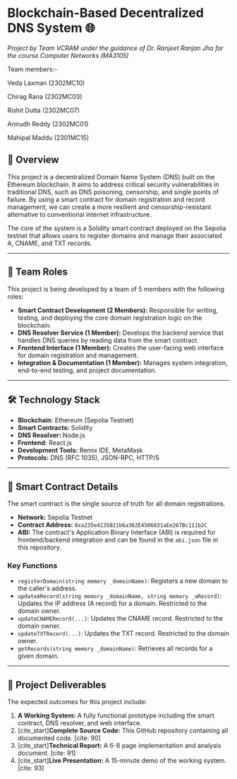 # Blockchain-Based Decentralized DNS System 🌐
*Project by Team VCRAM under the guidance of Dr. Ranjeet Ranjan Jha for the course Computer Networks (MA3105)*

Team members:-

Veda Laxman (2302MC10)

Chirag Rana (2302MC03)

Rishit Dutta (2302MC07)

Anirudh Reddy (2302MC01)

Mahipal Maddu (2301MC15)

## 📜 Overview

This project is a decentralized Domain Name System (DNS) built on the Ethereum blockchain. It aims to address critical security vulnerabilities in traditional DNS, such as DNS poisoning, censorship, and single points of failure. By using a smart contract for domain registration and record management, we can create a more resilient and censorship-resistant alternative to conventional internet infrastructure.

The core of the system is a Solidity smart contract deployed on the Sepolia testnet that allows users to register domains and manage their associated A, CNAME, and TXT records.

***

## 👥 Team Roles

This project is being developed by a team of 5 members with the following roles:
* **Smart Contract Development (2 Members):** Responsible for writing, testing, and deploying the core domain registration logic on the blockchain.
* **DNS Resolver Service (1 Member):** Develops the backend service that handles DNS queries by reading data from the smart contract.
* **Frontend Interface (1 Member):** Creates the user-facing web interface for domain registration and management.
* **Integration & Documentation (1 Member):** Manages system integration, end-to-end testing, and project documentation.

***

## 🛠️ Technology Stack

* **Blockchain:** Ethereum (Sepolia Testnet) 
* **Smart Contracts:** Solidity 
* **DNS Resolver:** Node.js 
* **Frontend:** React.js 
* **Development Tools:** Remix IDE, MetaMask 
* **Protocols:** DNS (RFC 1035), JSON-RPC, HTTP/S 

***

## 📄 Smart Contract Details

The smart contract is the single source of truth for all domain registrations.

* **Network:** Sepolia Testnet
* **Contract Address:** `0xa235e4135021b6a362E4506031aEe267Bc111b2C`
* **ABI:** The contract's Application Binary Interface (ABI) is required for frontend/backend integration and can be found in the `abi.json` file in this repository. 

### Key Functions
* `registerDomain(string memory _domainName)`: Registers a new domain to the caller's address.
* `updateARecord(string memory _domainName, string memory _aRecord)`: Updates the IP address (A record) for a domain. Restricted to the domain owner. 
* `updateCNAMERecord(...)`: Updates the CNAME record. Restricted to the domain owner. 
* `updateTXTRecord(...)`: Updates the TXT record. Restricted to the domain owner. 
* `getRecords(string memory _domainName)`: Retrieves all records for a given domain.

***

## 🚀 Project Deliverables

The expected outcomes for this project include:

1.  **A Working System:** A fully functional prototype including the smart contract, DNS resolver, and web interface. 
2.  [cite_start]**Complete Source Code:** This GitHub repository containing all documented code. [cite: 90]
3.  [cite_start]**Technical Report:** A 6-8 page implementation and analysis document. [cite: 91]
4.  [cite_start]**Live Presentation:** A 15-minute demo of the working system. [cite: 93]
